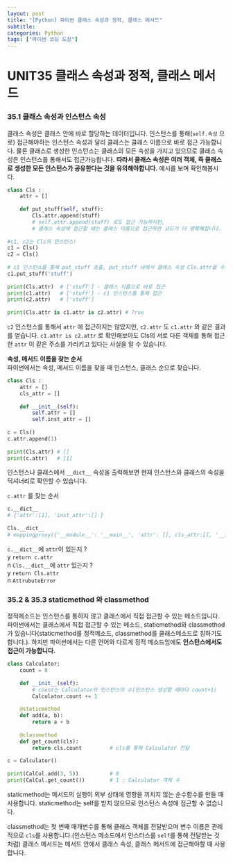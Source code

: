 ```yaml
---
layout: post
title: "[Python] 파이썬 클래스 속성과 정적, 클래스 메서드"
subtitle:
categories: Python
tags: ["파이썬 코딩 도장"]
---
```

  
# UNIT35 클래스 속성과 정적, 클래스 메서드  
  
### 35.1 클래스 속성과 인스턴스 속성  
  
클래스 속성은 클래스 안에 바로 할당하는 데이터입니다. 인스턴스를 통해(`self.속성` 으로) 접근해야하는 인스턴스 속성과 달리 클래스는 클래스 이름으로 바로 접근 가능합니다. 물론 클래스로 생성한 인스턴스는 클래스의 모든 속성을 가지고 있으므로 클래스 속성은 인스턴스를 통해서도 접근가능합니다. **따라서 클래스 속성은 여러 객체, 즉 클래스로 생성한 모든 인스턴스가 공유한다는 것을 유의해야합니다.** 예시를 보며 확인해봅시다.  
  
```python  
class Cls :  
	attr = []  
  
	def put_stuff(self, stuff):  
		Cls.attr.append(stuff)   
		# self.attr.append(stuff) 로도 접근 가능하지만,   
		# 클래스 속성에 접근할 때는 클래스 이름으로 접근하면 코드가 더 명확해집니다.   
  
#c1, c2는 Cls의 인스턴스!   
c1 = Cls()  
c2 = Cls()  
  
# c1 인스턴스를 통해 put_stuff 호출, put_stuff 내에서 클래스 속성 Cls.attr을 수정합니다.  
c1.put_stuff('stuff')   
  
print(Cls.attr)  # ['stuff'] - 클래스 이름으로 바로 접근  
print(c1.attr)   # ['stuff'] - c1 인스턴스를 통해 접근  
print(c2.attr)   # ['stuff']  
  
print(Cls.attr is c1.attr is c2.attr) # True  
```  
  
`c2` 인스턴스를 통해서 `attr` 에 접근하지는 않았지만, `c2.attr` 도 `c1.attr` 와 같은 결과를 얻습니다. `c1.attr is c2.attr` 로 확인해보아도 Cls의 서로 다른 객체를 통해 접근한 `attr` 이 같은 주소를 가리키고 있다는 사실을 알 수 있습니다.   
  
**속성, 메서드 이름을 찾는 순서**  
파이썬에서는 속성, 메서드 이름을 찾을 때 인스턴스, 클래스 순으로 찾습니다.   
```python  
class Cls :  
	attr = []  
	cls_attr = []  
	  
	def __init__(self):  
		self.attr = []  
		self.inst_attr = []  
  
c = Cls()  
c.attr.append(1)   
  
print(Cls.attr) # []  
print(c.attr)   # [1]  
```  
  
인스턴스나 클래스에서 `__dict__` 속성을 출력해보면 현재 인스턴스와 클래스의 속성을 딕셔너리로 확인할 수 있습니다.   
  
`c.attr` 를 찾는 순서  
```python  
c.__dict__   
# {'attr':[1], 'inst_attr':[] }  
  
Cls.__dict__   
# mappingproxy({'__module__': '__main__', 'attr': [], cls_attr:[], '__init__': <function Cls.__init__ at 0x1031a6b80>, '__dict__': <attribute '__dict__' of 'Cls' objects>, '__weakref__': <attribute '__weakref__' of 'Cls' objects>, '__doc__': None})  
```  
`c.__dict__`에 `attr`이 있는지 ?   
	y `return c.attr`  
	n `Cls.__dict__`에 `attr` 있는지 ?  
		y `return Cls.attr`  
		n `AttrubuteError`  
  
  
### 35.2 & 35.3 staticmethod 와 classmethod  
  
정적메소드는 인스턴스를 통하지 않고 클래스에서 직접 접근할 수 있는 메소드입니다. 파이썬에서는 클래스에서 직접 접근할 수 있는 메소드, staticmethod와 classmethod가 있습니다(staticmethod를 정적메소드, classmethod를 클래스메소드로 칭하기도합니다.). 하지만 파이썬에서는 다른 언어와 다르게 정적 메소드임에도 **인스턴스에서도 접근이 가능합니다.**  
  
```python  
class Calculator:   
	count = 0  
	  
	def __init__(self):   
		# count는 Calculator의 인스턴스의 수(인스턴스 생성할 때마다 count+1)  
		Calculator.count += 1   
  
	@staticmethod   
	def add(a, b):   
		return a + b  
		  
	@classmethod   
	def get_count(cls):  
		return cls.count         # cls를 통해 Calculator 전달  
  
c = Calculator()  
  
print(CalCul.add(3, 5))          # 8  
print(CalCul.get_count())        # 1 : Calculator 객체 수  
```  
  
staticmethod는 메서드의 실행이 외부 상태에 영향을 끼치지 않는 순수함수를 만들 때 사용합니다. staticmethod는 self를 받지 않으므로 인스턴스 속성에 접근할 수 없습니다.   
  
classmethod는 첫 번째 매개변수를 통해 클래스 객체를 전달받으며 변수 이름은 관례적으로 `cls`를 사용합니다.(인스턴스 메소드에서 인스터스를 `self`를 통해 전달받는 것 처럼)  클래스 메서드는 메서드 안에서 클래스 속성, 클래스 메서드에 접근해야할 때 사용합니다.  
